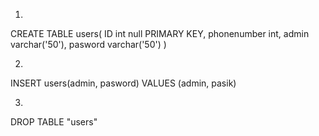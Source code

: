 1)
CREATE TABLE users(
	ID int null PRIMARY KEY,
  phonenumber int,
	admin varchar('50'),
	pasword varchar('50')
)

2)
INSERT users(admin, pasword)
VALUES (admin, pasik)

3)
DROP TABLE "users"
